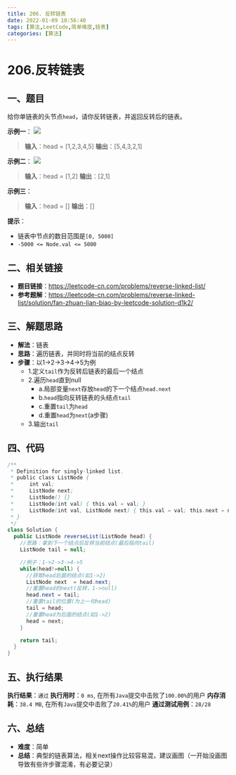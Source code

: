```yaml
---
title: 206. 反转链表
date: 2022-01-09 10:56:40
tags: [算法,LeetCode,简单难度,链表]
categories: [算法]
---
```


# 206.反转链表
## 一、题目
给你单链表的头节点`head`，请你反转链表，并返回反转后的链表。

**示例一**：
![](/images/algorithm/反转链表1.png)
>**输入**：head = [1,2,3,4,5]
>**输出**：[5,4,3,2,1]

**示例二**：
![](/images/algorithm/反转链表2.png)
>**输入**：head = [1,2]
>**输出**：[2,1]

**示例三**：
>**输入**：head = []
>**输出**：[]

**提示**：
* 链表中节点的数目范围是`[0, 5000]`
* `-5000 <= Node.val <= 5000`

## 二、相关链接
* **题目链接**：https://leetcode-cn.com/problems/reverse-linked-list/
* **参考题解**：https://leetcode-cn.com/problems/reverse-linked-list/solution/fan-zhuan-lian-biao-by-leetcode-solution-d1k2/

## 三、解题思路
* **解法**：链表
* **思路**：遍历链表，并同时将当前的结点反转
* **步骤**：以1->2->3->4->5为例
  * 1.定义`tail`作为反转后链表的最后一个结点
  * 2.遍历`head`直到null
    * a.局部变量`next`存放`head`的下一个结点`head.next`
    * b.`head`指向反转链表的头结点`tail`
    * c.重置`tail`为`head`
    * d.重置`head`为`next`(a步骤)
  * 3.输出`tail`

## 四、代码
```java
/**
 * Definition for singly-linked list.
 * public class ListNode {
 *     int val;
 *     ListNode next;
 *     ListNode() {}
 *     ListNode(int val) { this.val = val; }
 *     ListNode(int val, ListNode next) { this.val = val; this.next = next; }
 * }
 */
class Solution {
  public ListNode reverseList(ListNode head) {
    //思路：拿到下一个结点后反转当前结点(最后指向tail)
    ListNode tail = null;

    //例子：1->2->3->4->5
    while(head!=null) {
      //获取head后面的结点(如1->2)
      ListNode next  = head.next;
      //重置head的next(反转，1->null)
      head.next = tail;
      //重置tail的位置(为上一句head)
      tail = head;
      //重置head为后面的结点(如1->2)
      head = next;
    }

    return tail;
  }
}
```

## 五、执行结果
**执行结果**：`通过`
**执行用时**：`0 ms`, 在所有`Java`提交中击败了`100.00%`的用户
**内存消耗**：`38.4 MB`, 在所有`Java`提交中击败了`20.41%`的用户
**通过测试用例**：`28/28`

## 六、总结
* **难度**：简单
* **总结**：典型的链表算法，相关next操作比较容易混，建议画图（一开始没画图导致有些许步骤混淆，有必要记录）